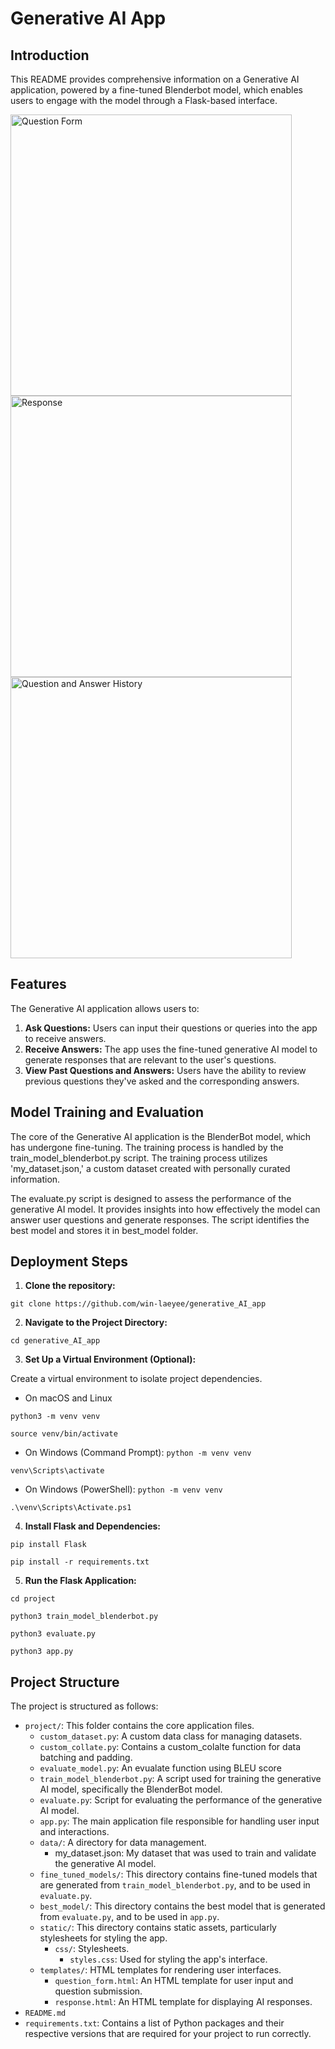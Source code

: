 # Generative AI App

## Introduction

This README provides comprehensive information on a Generative AI application, powered by a fine-tuned Blenderbot model, which enables users to engage with the model through a Flask-based interface.

<img width="450" alt="Question Form" src="https://github.com/win-laeyee/generative_AI_app/assets/97848295/07da9928-0128-4542-9b9f-c402b66293ea">
<img width="450" alt="Response" src="https://github.com/win-laeyee/generative_AI_app/assets/97848295/43299895-64e4-4090-adb5-e79487f456f4">
<img width="450" alt="Question and Answer History" src="https://github.com/win-laeyee/generative_AI_app/assets/97848295/68cf1754-cf7c-48a7-9c34-cc2234e8db80">



## Features

The Generative AI application allows users to:

1. **Ask Questions:** Users can input their questions or queries into the app to receive answers.
2. **Receive Answers:** The app uses the fine-tuned generative AI model to generate responses that are relevant to the user's questions.
3. **View Past Questions and Answers:** Users have the ability to review previous questions they've asked and the corresponding answers.

## Model Training and Evaluation

The core of the Generative AI application is the BlenderBot model, which has undergone fine-tuning. The training process is handled by the train_model_blenderbot.py script. The training process utilizes 'my_dataset.json,' a custom dataset created with personally curated information.

The evaluate.py script is designed to assess the performance of the generative AI model. It provides insights into how effectively the model can answer user questions and generate responses. The script identifies the best model and stores it in best_model folder.

## Deployment Steps
1. **Clone the repository:**

`git clone https://github.com/win-laeyee/generative_AI_app`

2. **Navigate to the Project Directory:**

`cd generative_AI_app`

3. **Set Up a Virtual Environment (Optional):**

Create a virtual environment to isolate project dependencies. 

* On macOS and Linux

`python3 -m venv venv`

`source venv/bin/activate`

* On Windows (Command Prompt):
`python -m venv venv`

`venv\Scripts\activate`

* On Windows (PowerShell):
`python -m venv venv`

`.\venv\Scripts\Activate.ps1`

4. **Install Flask and Dependencies:**

`pip install Flask`

`pip install -r requirements.txt`

5. **Run the Flask Application:**

`cd project`

`python3 train_model_blenderbot.py`

`python3 evaluate.py`

`python3 app.py`

## Project Structure

The project is structured as follows:

* `project/`: This folder contains the core application files.
  * `custom_dataset.py`: A custom data class for managing datasets.
  * `custom_collate.py`: Contains a custom_colalte function for data batching and padding.
  * `evaluate_model.py`: An evualate function using BLEU score
  * `train_model_blenderbot.py`: A script used for training the generative AI model, specifically the BlenderBot model.
  * `evaluate.py`: Script for evaluating the performance of the generative AI model.
  * `app.py`: The main application file responsible for handling user input and interactions.
  * `data/`: A directory for data management.
      * my_dataset.json: My dataset that was used to train and validate the generative AI model.
  * `fine_tuned_models/`: This directory contains fine-tuned models that are generated from `train_model_blenderbot.py`, and to be used in `evaluate.py`.
  * `best_model/`: This directory contains the best model that is generated from `evaluate.py`, and to be used in `app.py`.
  * `static/`: This directory contains static assets, particularly stylesheets for styling the app.
      * `css/`: Stylesheets.
        * `styles.css`: Used for styling the app's interface.
  * `templates/`: HTML templates for rendering user interfaces.
      * `question_form.html`: An HTML template for user input and question submission.
      * `response.html`: An HTML template for displaying AI responses.
* `README.md`
* `requirements.txt`: Contains a list of Python packages and their respective versions that are required for your project to run correctly.
